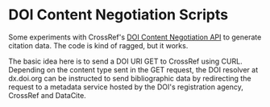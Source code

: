 # DOI Content Negotiation Scripts

Some experiments with CrossRef's [DOI Content Negotiation API](http://crosscite.org/cn/) to generate citation data. The code is kind of ragged, but it works. 

The basic idea here is to send a DOI URI GET to CrossRef using CURL. Depending on the content type sent in the GET request, the DOI resolver at dx.doi.org can be instructed to send bibliographic data by redirecting the request to a metadata service hosted by the DOI's registration agency, CrossRef and DataCite.